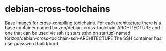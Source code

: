 # debian-cross-toolchains

Base images for cross-compiling toolchains.
For each architecture there is a base container named torizon/debian-cross-toolchain-ARCHITECTURE and one that can be used via ssh (it stars sshd on startup) named torizon/debian-cross-toolchain-ssh-ARCHITECTURE
The SSH container has user/password build/build
